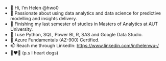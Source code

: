 - 👋 Hi, I’m Helen @hwo0
- 👀 Passionate about using data analytics and data science for predictive modelling and insights delivery.
- 🌱 Finishing my last semester of studies in Masters of Analytics at AUT University.
- 💞️ I use Python, SQL, Power BI, R, SAS and Google Data Studio. 
- 📝 Azure Fundamentals (AZ-900) Certified. 
- 📫 Reach me through LinkedIn: https://www.linkedin.com/in/helenwu-/
- 🐶❤️️🐶 (p.s I heart dogs)
<!---
hwo0/hwo0 is a ✨ special ✨ repository because its `README.md` (this file) appears on your GitHub profile.
You can click the Preview link to take a look at your changes.
--->
